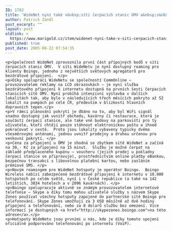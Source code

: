 ```yaml
---
ID: 1782
title: 'WideNet nyní také v&nbsp;síti čerpacích stanic OMV a&nbsp;s&nbsp;roamingem Boingo'
author: Patrick Zandl
post_excerpt: ""
layout: post
oldlink: >
  https://www.marigold.cz/item/widenet-nyni-take-v-siti-cerpacich-stanic-omv-a-s-roamingem-boingo
published: true
post_date: 2005-08-22 07:54:35
---
```

	<p>Společnost WideNet zprovoznila první část přípojných bodů v síti čerpacích stanic ÖMV.  V síti WideNetu je nyní dostupný roaming pro klienty Boingo, jednoho z největších světových agregátorů pro bezdrátové připojení.  </p>
	<p>Díky spolupráci WideNetu se společností CommOnline –  provozovatelem reklamy na LCD obrazovkách – je nyní služba bezdrátového připojení k internetu dostupná na prvních šesti čerpacích stanicích sítě OMV. Nyní probíhá intenzivní výstavba v dalších lokalitách tak, aby bylo v následujících třech měsících pokryto až 52 lokalit na pumpách po celé ČR, především v blízkosti hlavních dopravních tepen.</p>
	<p>V rámci plánování pokrytí je dbáno na to, aby byl WiFi signál snadno dostupný jak uvnitř obchodu, kavárny či restaurace, která je součástí čerpací stanice, ale také vně budovy na parkovišti pro ty uživatele, kteří chtějí pouze stáhnout elektronickou poštu a ihned pokračovat v cestě.  Proto jsou lokality vybaveny typicky dvěma všesměrovými anténami, jednou uvnitř prodejny a druhou určenou pro venkovní pokrytí. </p>
	<p>Cena za připojení u ÖMV je shodná se zbytkem sítě WideNet a začíná na 30,- Kč za připojení na 15 minut.  Službu je možné čerpat na základě předplaceného kupónu – voucheru (jejich prodej u pokladny čerpací stanice se připravuje), prostřednictvím online platby eBankou, bezpečnou transakcí s libovolnou platební kartou, nebo zasláním prémiové SMS. </p>
	<p>Novým roamingem pro WideNet hotspoty je operátor Boingo.  Boingo Wireless nabízí zabezpečené bezdrátové připojení k internetu v 18.000 hotspotech po celém světě, nyní i v České republice (a také na 142 letištích, 3034 hotelech a v 2096 kavárnách). </p>
	<p>Boingo spolupracuje aktivně se známým provozovatelem internetové telefonie – Skype a díky tomu mohou uživatelé služby s názvem Skype Zones používat všechny hotspoty zapojené do partnerské sítě Boingo pro telefonování. Skype Zones umožňují za 3 USD měsíčně až dvě hodiny připojení a telefonování, nebo za 8 dolarů službu bez omezení. Více informací je dostupných <a href="http://skypezones.boingo.com">na této adrese</a>.</p>
	<p>Hotspoty WideNetu jsou prvními u nás, kde je díky tomuto spojení oficiálně podporováno telefonování po internetu (VoiP).
</p>